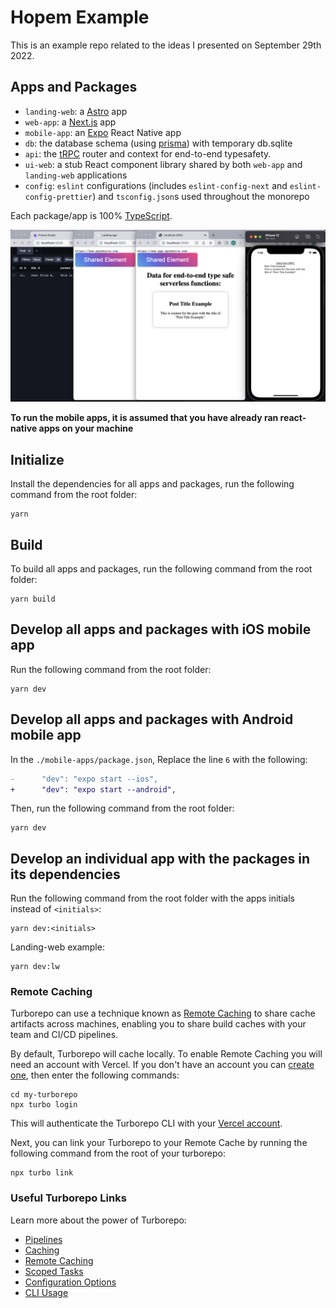 # Hopem Example

This is an example repo related to the ideas I presented on September 29th 2022.

## Apps and Packages

- `landing-web`: a [Astro](https://astro.build) app
- `web-app`: a [Next.js](https://nextjs.org) app
- `mobile-app`: an [Expo](https://docs.expo.dev) React Native app
- `db`: the database schema (using [prisma](https://www.prisma.io)) with temporary db.sqlite
- `api`: the [tRPC](https://trpc.io) router and context for end-to-end typesafety.
- `ui-web`: a stub React component library shared by both `web-app` and `landing-web` applications
- `config`: `eslint` configurations (includes `eslint-config-next` and `eslint-config-prettier`) and `tsconfig.json`s used throughout the monorepo

Each package/app is 100% [TypeScript](https://www.typescriptlang.org/).

<img src="./__assets/db-landing_web-web_app-mobile_app.png"/>

**To run the mobile apps, it is assumed that you have already ran react-native apps on your machine**

## Initialize

Install the dependencies for all apps and packages, run the following command from the root folder:

```
yarn
```

## Build

To build all apps and packages, run the following command from the root folder:

```
yarn build
```

## Develop all apps and packages with iOS mobile app

Run the following command from the root folder:

```
yarn dev
```

## Develop all apps and packages with Android mobile app

In the `./mobile-apps/package.json`, Replace the line `6` with the following:

```diff
-      "dev": "expo start --ios",
+      "dev": "expo start --android",
```

Then, run the following command from the root folder:

```
yarn dev
```

## Develop an individual app with the packages in its dependencies

Run the following command from the root folder with the apps initials instead of `<initials>`:

```
yarn dev:<initials>
```

Landing-web example:

```
yarn dev:lw
```

### Remote Caching

Turborepo can use a technique known as [Remote Caching](https://turborepo.org/docs/core-concepts/remote-caching) to share cache artifacts across machines, enabling you to share build caches with your team and CI/CD pipelines.

By default, Turborepo will cache locally. To enable Remote Caching you will need an account with Vercel. If you don't have an account you can [create one](https://vercel.com/signup), then enter the following commands:

```
cd my-turborepo
npx turbo login
```

This will authenticate the Turborepo CLI with your [Vercel account](https://vercel.com/docs/concepts/personal-accounts/overview).

Next, you can link your Turborepo to your Remote Cache by running the following command from the root of your turborepo:

```
npx turbo link
```

### Useful Turborepo Links

Learn more about the power of Turborepo:

- [Pipelines](https://turborepo.org/docs/core-concepts/pipelines)
- [Caching](https://turborepo.org/docs/core-concepts/caching)
- [Remote Caching](https://turborepo.org/docs/core-concepts/remote-caching)
- [Scoped Tasks](https://turborepo.org/docs/core-concepts/scopes)
- [Configuration Options](https://turborepo.org/docs/reference/configuration)
- [CLI Usage](https://turborepo.org/docs/reference/command-line-reference)
